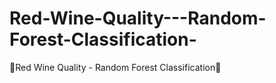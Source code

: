 # Red-Wine-Quality---Random-Forest-Classification-
🍷Red Wine Quality - Random Forest Classification🍷
